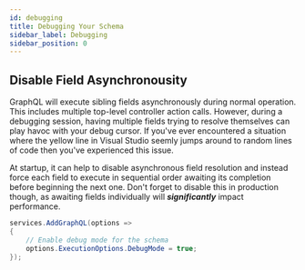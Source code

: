 ```yaml
---
id: debugging
title: Debugging Your Schema
sidebar_label: Debugging
sidebar_position: 0
---
```


## Disable Field Asynchronousity

GraphQL will execute sibling fields asynchronously during normal operation. This includes multiple top-level controller action calls. However, during a debugging session, having multiple fields trying to resolve themselves can play havoc with your debug cursor. If you've ever encountered a situation where the yellow line in Visual Studio seemly jumps around to random lines of code then you've experienced this issue.

At startup, it can help to disable asynchronous field resolution and instead force each field to execute in sequential order awaiting its completion before beginning the next one. Don't forget to disable this in production though, as awaiting fields individually will _**significantly**_ impact performance.

```csharp title="Configure Debug Mode"    
services.AddGraphQL(options =>
{
    // Enable debug mode for the schema
    options.ExecutionOptions.DebugMode = true;
});
```
